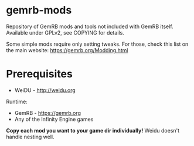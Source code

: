 gemrb-mods
==========

Repository of GemRB mods and tools not included with GemRB itself. Available under GPLv2, see COPYING for details.

Some simple mods require only setting tweaks. For those, check this list on the main website:
https://gemrb.org/Modding.html

Prerequisites
=============
* WeiDU - http://weidu.org

Runtime:
* GemRB - https://gemrb.org
* Any of the Infinity Engine games

**Copy each mod you want to your game dir individually!** Weidu doesn't handle nesting well.
